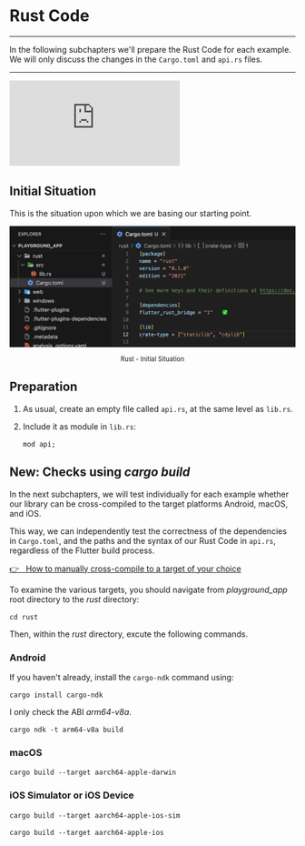 # Rust Code

---

In the following subchapters we'll prepare the Rust Code for each example. We will only discuss the changes in the `Cargo.toml` and `api.rs` files.

---

<iframe 
    class="video"  
    src="https://www.youtube.com/embed/vhL-Gsu4KnM" 
    title="Building the Playground App - incorporating the RUST Backend Code" 
    frameborder="0" 
    allow="accelerometer; autoplay; clipboard-write; encrypted-media; gyroscope; picture-in-picture; web-share" 
    allowfullscreen>
</iframe>

## Initial Situation

This is the situation upon which we are basing our starting point.

<figure style="margin:0;"><img src="../../assets/playground/playground-rust-start.png" alt="Rust - Initial Situation"><figcaption style="font-size: 0.8em;text-align:center;"><p>Rust - Initial Situation</p></figcaption></figure>

## Preparation

1. As usual, create an empty file called `api.rs`, at the same level as `lib.rs`.

2. Include it as module in `lib.rs`:

   ```rust, ignore
   mod api;
   ```

## New: Checks using _cargo build_

In the next subchapters, we will test individually for each example whether our library can be cross-compiled to the target platforms Android, macOS, and iOS.

This way, we can independently test the correctness of the dependencies in `Cargo.toml`, and the paths and the syntax of our Rust Code in `api.rs`, regardless of the Flutter build process.

<a href="../../overview/cross-compiling.html?highlight=cargo%20build#how-to-manually-cross-compile-to-a-target-of-your-choice" target="_blank">👉 &nbsp; How to manually cross-compile to a target of your choice</a>

To examine the various targets, you should navigate from _playground_app_ root directory to the _rust_ directory:

```
cd rust
```

Then, within the _rust_ directory, excute the following commands.

### Android

If you haven't already, install the `cargo-ndk` command using:

```
cargo install cargo-ndk
```

I only check the ABI _arm64-v8a_.

```
cargo ndk -t arm64-v8a build
```

### macOS

```
cargo build --target aarch64-apple-darwin
```

### iOS Simulator or iOS Device

```
cargo build --target aarch64-apple-ios-sim
```

```
cargo build --target aarch64-apple-ios
```
